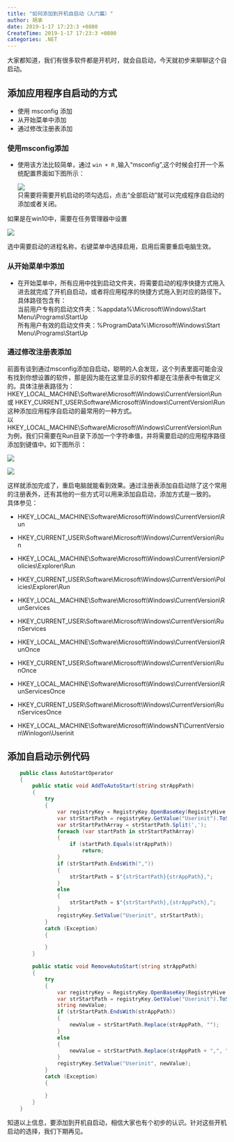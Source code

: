 ```yaml
---
title: "如何添加到开机自启动（入门篇）"
author: 胡承
date: 2019-1-17 17:23:3 +0800
CreateTime: 2019-1-17 17:23:3 +0800
categories: .NET
---
```


大家都知道，我们有很多软件都是开机时，就会自启动，今天就初步来聊聊这个自启动。

<!-- more -->


## 添加应用程序自启动的方式

- 使用 msconfig 添加
- 从开始菜单中添加
- 通过修改注册表添加

### 使用msconfig添加

* 使用该方法比较简单，通过 `win + R` ,输入“msconfig”,这个时候会打开一个系统配置界面如下图所示：  
 
    ![](https://i.loli.net/2019/01/30/5c515562756b4.jpg)  
    只需要将需要开机启动的项勾选后，点击“全部启动”就可以完成程序自启动的添加或者关闭。

如果是在win10中，需要在任务管理器中设置  

![](https://i.loli.net/2019/01/30/5c5154f90b5b1.jpg)  
  
  选中需要启动的进程名称，右键菜单中选择启用，启用后需要重启电脑生效。

### 从开始菜单中添加

  - 在开始菜单中，所有应用中找到启动文件夹，将需要启动的程序快捷方式拖入进去就完成了开机自启动，或者将应用程序的快捷方式拖入到对应的路径下。  
  具体路径包含有：  
    当前用户专有的启动文件夹：%appdata%\Microsoft\Windows\Start Menu\Programs\StartUp  
    所有用户有效的启动文件夹：%ProgramData%\Microsoft\Windows\Start Menu\Programs\StartUp

### 通过修改注册表添加

  前面有谈到通过msconfig添加自启动，聪明的人会发现，这个列表里面可能会没有找到你想设置的软件，那是因为能在这里显示的软件都是在注册表中有做定义的。具体注册表路径为：  
  HKEY_LOCAL_MACHINE\Software\Microsoft\Windows\CurrentVersion\Run 或 HKEY_CURRENT_USER\Software\Microsoft\Windows\CurrentVersion\Run  
  这种添加应用程序自启动的最常用的一种方式。  
  以HKEY_LOCAL_MACHINE\Software\Microsoft\Windows\CurrentVersion\Run为例，我们只需要在Run目录下添加一个字符串值，并将需要启动的应用程序路径添加到键值中。如下图所示：  

  ![](https://i.loli.net/2019/01/30/5c51607542410.jpg)  

 ![](https://i.loli.net/2019/01/30/5c516172b1ef1.jpg)

这样就添加完成了，重启电脑就能看到效果。通过注册表添加自启动除了这个常用的注册表外，还有其他的一些方式可以用来添加自启动，添加方式是一致的。  
具体参见：

- HKEY_LOCAL_MACHINE\Software\Microsoft\Windows\CurrentVersion\Run
- HKEY_CURRENT_USER\Software\Microsoft\Windows\CurrentVersion\Run

- HKEY_LOCAL_MACHINE\Software\Microsoft\Windows\CurrentVersion\Policies\Explorer\Run
- HKEY_CURRENT_USER\Software\Microsoft\Windows\CurrentVersion\Policies\Explorer\Run

- HKEY_LOCAL_MACHINE\Software\Microsoft\Windows\CurrentVersion\RunServices
- HKEY_CURRENT_USER\Software\Microsoft\Windows\CurrentVersion\RunServices

- HKEY_LOCAL_MACHINE\Software\Microsoft\Windows\CurrentVersion\RunOnce
- HKEY_CURRENT_USER\Software\Microsoft\Windows\CurrentVersion\RunOnce

- HKEY_LOCAL_MACHINE\Software\Microsoft\Windows\CurrentVersion\RunServicesOnce
- HKEY_CURRENT_USER\Software\Microsoft\Windows\CurrentVersion\RunServicesOnce

- HKEY_LOCAL_MACHINE\Software\Microsoft\WindowsNT\CurrentVersion\Winlogon\Userinit

## 添加自启动示例代码

```cs
    public class AutoStartOperator
    {
        public static void AddToAutoStart(string strAppPath)
        {
            try
            {
                var registryKey = RegistryKey.OpenBaseKey(RegistryHive.LocalMachine, Environment.Is64BitOperatingSystem ? RegistryView.Registry64 : RegistryView.Registry32).OpenSubKey(@"SOFTWARE\Microsoft\Windows NT\CurrentVersion\Winlogon", true);
                var strStartPath = registryKey.GetValue("Userinit").ToString();
                var strStartPathArray = strStartPath.Split(',');
                foreach (var startPath in strStartPathArray)
                {
                    if (startPath.Equals(strAppPath))
                        return;
                }
                if (strStartPath.EndsWith(","))
                {
                    strStartPath = $"{strStartPath}{strAppPath},";
                }
                else
                {
                    strStartPath = $"{strStartPath},{strAppPath},";
                }
                registryKey.SetValue("Userinit", strStartPath);
            }
            catch (Exception)
            {

            }
        }

        public static void RemoveAutoStart(string strAppPath)
        {
            try
            {
                var registryKey = RegistryKey.OpenBaseKey(RegistryHive.LocalMachine, RegistryView.Registry64).OpenSubKey(@"SOFTWARE\Microsoft\Windows NT\CurrentVersion\Winlogon", true);
                var strStartPath = registryKey.GetValue("Userinit").ToString();
                string newValue;
                if (strStartPath.EndsWith(strAppPath))
                {
                    newValue = strStartPath.Replace(strAppPath, "");
                }
                else
                {
                    newValue = strStartPath.Replace(strAppPath + ",", "");
                }
                registryKey.SetValue("Userinit", newValue);
            }
            catch (Exception)
            {

            }
        }
    }
```

知道以上信息，要添加到开机自启动，相信大家也有个初步的认识。针对这些开机启动的选择，我们下期再见。
